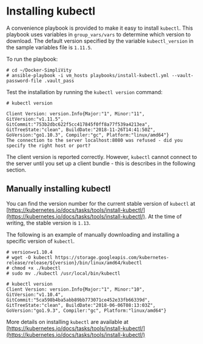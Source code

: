 # Installing kubectl


A convenience playbook is provided to make it easy to install `kubectl`. This playbook uses variables in `group_vars/vars` to determine which version to download. The default version specified by the variable `kubectl_version` in the sample variables file is `1.11.5`. 


To run the playbook:

```
# cd ~/Docker-SimpliVity
# ansible-playbook -i vm_hosts playbooks/install-kubectl.yml --vault-password-file .vault_pass
```


Test the installation by running the `kubectl version` command:

```
# kubectl version

Client Version: version.Info{Major:"1", Minor:"11", GitVersion:"v1.11.5", GitCommit:"753b2dbc622f5cc417845f0ff8a77f539a4213ea", GitTreeState:"clean", BuildDate:"2018-11-26T14:41:50Z", GoVersion:"go1.10.3", Compiler:"gc", Platform:"linux/amd64"}
The connection to the server localhost:8080 was refused - did you specify the right host or port?
```

The client version is reported correctly. However, `kubectl` cannot connect to the server until you set up 
a client bundle - this is describes in the following section.


## Manually installing kubectl


You can find the version number for the current stable version of `kubectl` at [https://kubernetes.io/docs/tasks/tools/install-kubectl/](https://kubernetes.io/docs/tasks/tools/install-kubectl/). At the time of writing, the stable version is `1.13`.

The following is an example of manually downloading and installing a specific version of `kubectl`.

```
# version=v1.10.4
# wget -O kubectl https://storage.googleapis.com/kubernetes-release/release/${version}/bin/linux/amd64/kubectl
# chmod +x ./kubectl
# sudo mv ./kubectl /usr/local/bin/kubectl

# kubectl version
Client Version: version.Info{Major:"1", Minor:"10", GitVersion:"v1.10.4", GitCommit:"5ca598b4ba5abb89bb773071ce452e33fb66339d", GitTreeState:"clean", BuildDate:"2018-06-06T08:13:03Z", GoVersion:"go1.9.3", Compiler:"gc", Platform:"linux/amd64"}
```

More details on installing `kubectl` are available at [https://kubernetes.io/docs/tasks/tools/install-kubectl/](https://kubernetes.io/docs/tasks/tools/install-kubectl/) 